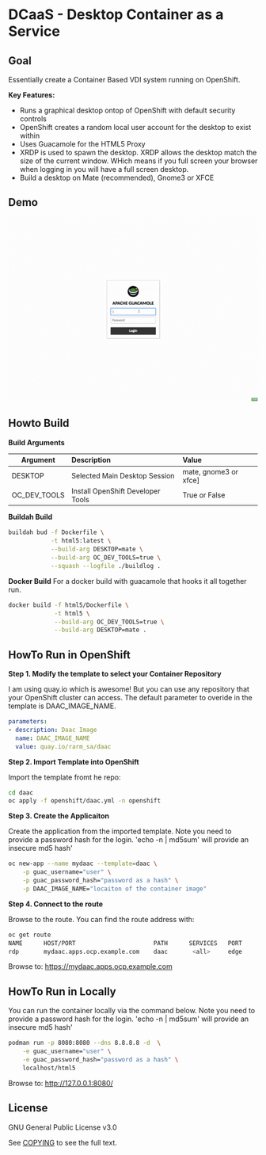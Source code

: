 # DCaaS - Desktop Container as a Service

## Goal

Essentially create a Container Based VDI system running on OpenShift.

**Key Features:**

* Runs a graphical desktop ontop of OpenShift with default security controls
* OpenShift creates a random local user account for the desktop to exist within
* Uses Guacamole for the HTML5 Proxy
* XRDP is used to spawn the desktop. XRDP allows the desktop match the size of the current window. WHich means if you full screen your browser when logging in you will have a full screen desktop.
* Build a desktop on Mate (recommended), Gnome3 or XFCE

## Demo

!['HTML5-DaaC Demo'](../demo/HTML5-DaaC.gif)

## Howto Build

**Build Arguments**

| Argument | Description                   | Value                  |
|----------|:------------------------------|:-----------------------|
| DESKTOP  | Selected Main Desktop Session | mate, gnome3 or xfce]  |
| OC_DEV_TOOLS | Install OpenShift Developer Tools | True or False  |

**Buildah Build**
```bash
buildah bud -f Dockerfile \
            -t html5:latest \
            --build-arg DESKTOP=mate \
            --build-arg OC_DEV_TOOLS=true \
            --squash --logfile ./buildlog .
```

**Docker Build**
For a docker build with guacamole that hooks it all together run.

```bash
docker build -f html5/Dockerfile \
             -t html5 \
             --build-arg OC_DEV_TOOLS=true \
             --build-arg DESKTOP=mate .
```

## HowTo Run in OpenShift

**Step 1. Modify the template to select your Container Repository**

I am using quay.io which is awesome! But you can use any repository that your OpenShift cluster can access. The default parameter to overide in the template is DAAC_IMAGE_NAME.

```yaml
parameters:
- description: Daac Image
  name: DAAC_IMAGE_NAME
  value: quay.io/rarm_sa/daac
```

**Step 2. Import Template into OpenShift**

Import the template fromt he repo:

```bash
cd daac
oc apply -f openshift/daac.yml -n openshift
```

**Step 3. Create the Applicaiton**

Create the application from the imported template. Note you need to provide a password hash for the login. 'echo -n <password> | md5sum' will provide an insecure md5 hash'

```bash
oc new-app --name mydaac --template=daac \
    -p guac_username="user" \
    -p guac_password_hash="password as a hash" \
    -p DAAC_IMAGE_NAME="locaiton of the container image"
```

**Step 4. Connect to the route**

Browse to the route. You can find the route address with:

```bash
oc get route
NAME      HOST/PORT                      PATH      SERVICES   PORT      TERMINATION
rdp       mydaac.apps.ocp.example.com    daac       <all>     edge          None
```

Browse to: https://mydaac.apps.ocp.example.com

## HowTo Run in Locally

You can run the container locally via the command below. Note you need to provide a password hash for the login. 'echo -n <password> | md5sum' will provide an insecure md5 hash'

```bash
podman run -p 8080:8080 --dns 8.8.8.8 -d  \
    -e guac_username="user" \
    -e guac_password_hash="password as a hash" \
    localhost/html5
```

Browse to: http://127.0.0.1:8080/

## License

GNU General Public License v3.0

See [COPYING](COPYING) to see the full text.
